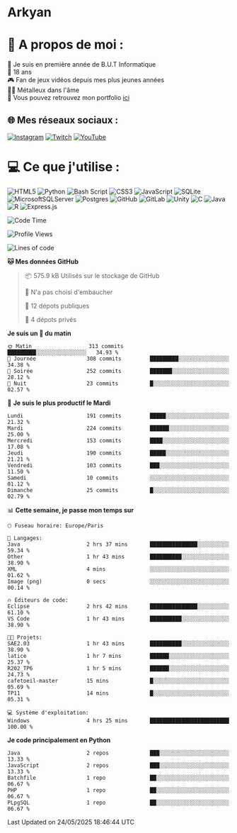 # Arkyan
 # 💫 A propos de moi :
📖 Je suis en première année de B.U.T Informatique  
🎂 18 ans  
🎮 Fan de jeux vidéos depuis mes plus jeunes années  
🤘🏻 Métalleux dans l'âme  
📕 Vous pouvez retrouvez mon portfolio [ici](https://arkyanportfolio.netlify.app/)

## 🌐 Mes réseaux sociaux :
[![Instagram](https://img.shields.io/badge/Instagram-%23E4405F.svg?logo=Instagram&logoColor=white)](https://instagram.com/arkyan25) [![Twitch](https://img.shields.io/badge/Twitch-%239146FF.svg?logo=Twitch&logoColor=white)](https://twitch.tv/arkyan_) [![YouTube](https://img.shields.io/badge/YouTube-%23FF0000.svg?logo=YouTube&logoColor=white)](https://youtube.com/@arkyan_) 

# 💻 Ce que j'utilise :
![HTML5](https://img.shields.io/badge/html5-%23E34F26.svg?style=for-the-badge&logo=html5&logoColor=white) ![Python](https://img.shields.io/badge/python-3670A0?style=for-the-badge&logo=python&logoColor=ffdd54) ![Bash Script](https://img.shields.io/badge/bash_script-%23121011.svg?style=for-the-badge&logo=gnu-bash&logoColor=white) ![CSS3](https://img.shields.io/badge/css3-%231572B6.svg?style=for-the-badge&logo=css3&logoColor=white) ![JavaScript](https://img.shields.io/badge/javascript-%23323330.svg?style=for-the-badge&logo=javascript&logoColor=%23F7DF1E) ![SQLite](https://img.shields.io/badge/sqlite-%2307405e.svg?style=for-the-badge&logo=sqlite&logoColor=white) ![MicrosoftSQLServer](https://img.shields.io/badge/Microsoft%20SQL%20Server-CC2927?style=for-the-badge&logo=microsoft%20sql%20server&logoColor=white) ![Postgres](https://img.shields.io/badge/postgres-%23316192.svg?style=for-the-badge&logo=postgresql&logoColor=white) ![GitHub](https://img.shields.io/badge/github-%23121011.svg?style=for-the-badge&logo=github&logoColor=white) ![GitLab](https://img.shields.io/badge/gitlab-%23181717.svg?style=for-the-badge&logo=gitlab&logoColor=white) ![Unity](https://img.shields.io/badge/unity-%23000000.svg?style=for-the-badge&logo=unity&logoColor=white)  ![C](https://img.shields.io/badge/c-%2300599C.svg?style=for-the-badge&logo=c&logoColor=white) ![Java](https://img.shields.io/badge/java-%23ED8B00.svg?style=for-the-badge&logo=openjdk&logoColor=white) ![R](https://img.shields.io/badge/r-%23276DC3.svg?style=for-the-badge&logo=r&logoColor=white) ![Express.js](https://img.shields.io/badge/express.js-%23404d59.svg?style=for-the-badge&logo=express&logoColor=%2361DAFB)

<!--START_SECTION:waka-->
![Code Time](http://img.shields.io/badge/Code%20Time-343%20hrs%2056%20mins-blue)

![Profile Views](http://img.shields.io/badge/Vues%20du%20profil-0-blue)

![Lines of code](https://img.shields.io/badge/Depuis%20Hello%20World%2C%20j%27ai%20%C3%A9crit-3.9%20million%20Lignes%20de%20code-blue)

**🐱 Mes données GitHub** 

> 📦 575.9 kB Utilisés sur le stockage de GitHub 
 > 
> 🚫 N'a pas choisi d'embaucher
 > 
> 📜 12 dépots publiques 
 > 
> 🔑 4 dépots privés 
 > 
**Je suis un 🐤 du matin** 

```text
🌞 Matin                  313 commits         █████████░░░░░░░░░░░░░░░░   34.93 % 
🌆 Journée                308 commits         █████████░░░░░░░░░░░░░░░░   34.38 % 
🌃 Soirée                 252 commits         ███████░░░░░░░░░░░░░░░░░░   28.12 % 
🌙 Nuit                   23 commits          █░░░░░░░░░░░░░░░░░░░░░░░░   02.57 % 
```
📅 **Je suis le plus productif le Mardi** 

```text
Lundi                    191 commits         █████░░░░░░░░░░░░░░░░░░░░   21.32 % 
Mardi                    224 commits         ██████░░░░░░░░░░░░░░░░░░░   25.00 % 
Mercredi                 153 commits         ████░░░░░░░░░░░░░░░░░░░░░   17.08 % 
Jeudi                    190 commits         █████░░░░░░░░░░░░░░░░░░░░   21.21 % 
Vendredi                 103 commits         ███░░░░░░░░░░░░░░░░░░░░░░   11.50 % 
Samedi                   10 commits          ░░░░░░░░░░░░░░░░░░░░░░░░░   01.12 % 
Dimanche                 25 commits          █░░░░░░░░░░░░░░░░░░░░░░░░   02.79 % 
```


📊 **Cette semaine, je passe mon temps sur** 

```text
🕑︎ Fuseau horaire: Europe/Paris

💬 Langages: 
Java                     2 hrs 37 mins       ███████████████░░░░░░░░░░   59.34 % 
Other                    1 hr 43 mins        ██████████░░░░░░░░░░░░░░░   38.90 % 
XML                      4 mins              ░░░░░░░░░░░░░░░░░░░░░░░░░   01.62 % 
Image (png)              0 secs              ░░░░░░░░░░░░░░░░░░░░░░░░░   00.14 % 

🔥 Éditeurs de code: 
Eclipse                  2 hrs 42 mins       ███████████████░░░░░░░░░░   61.10 % 
VS Code                  1 hr 43 mins        ██████████░░░░░░░░░░░░░░░   38.90 % 

🐱‍💻 Projets: 
SAE2.03                  1 hr 43 mins        ██████████░░░░░░░░░░░░░░░   38.90 % 
latice                   1 hr 7 mins         ██████░░░░░░░░░░░░░░░░░░░   25.37 % 
R202_TP6                 1 hr 5 mins         ██████░░░░░░░░░░░░░░░░░░░   24.73 % 
cafetoeil-master         15 mins             █░░░░░░░░░░░░░░░░░░░░░░░░   05.69 % 
TP11                     14 mins             █░░░░░░░░░░░░░░░░░░░░░░░░   05.31 % 

💻 Système d'exploitation: 
Windows                  4 hrs 25 mins       █████████████████████████   100.00 % 
```

**Je code principalement en Python** 

```text
Java                     2 repos             ███░░░░░░░░░░░░░░░░░░░░░░   13.33 % 
JavaScript               2 repos             ███░░░░░░░░░░░░░░░░░░░░░░   13.33 % 
Batchfile                1 repo              ██░░░░░░░░░░░░░░░░░░░░░░░   06.67 % 
PHP                      1 repo              ██░░░░░░░░░░░░░░░░░░░░░░░   06.67 % 
PLpgSQL                  1 repo              ██░░░░░░░░░░░░░░░░░░░░░░░   06.67 % 
```




 Last Updated on 24/05/2025 18:46:44 UTC
<!--END_SECTION:waka-->

<!--START_SECTION:SHOW_PROJECTS-->
<!--END_SECTION:SHOW_PROJECTS-->

<!--START_SECTION:SHOW_LINES_OF_CODE-->
<!--END_SECTION:SHOW_LINES_OF_CODE-->

<!--START_SECTION:SHOW_TOTAL_CODE_TIME-->
<!--END_SECTION:SHOW_TOTAL_CODE_TIME-->

<!--START_SECTION:SHOW_PROFILE_VIEWS-->
<!--END_SECTION:SHOW_PROFILE_VIEWS-->

<!--START_SECTION:SHOW_COMMIT-->
<!--END_SECTION:SHOW_COMMIT-->

<!--START_SECTION:SHOW_DAYS_OF_WEEK-->
<!--END_SECTION:SHOW_DAYS_OF_WEEK-->

<!--START_SECTION:SHOW_LANGUAGE-->
<!--END_SECTION:SHOW_LANGUAGE-->

<!--START_SECTION:SHOW_TIMEZONE-->
<!--END_SECTION:SHOW_TIMEZONE-->

<!--START_SECTION:SHOW_LANGUAGE_PER_REPO-->
<!--END_SECTION:SHOW_LANGUAGE_PER_REPO-->

<!--START_SECTION:SHOW_SHORT_INFO-->
<!--END_SECTION:SHOW_SHORT_INFO-->

